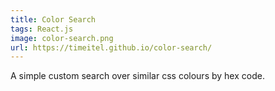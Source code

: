 ```yaml
---
title: Color Search
tags: React.js
image: color-search.png
url: https://timeitel.github.io/color-search/
---
```


A simple custom search over similar css colours by hex code.
